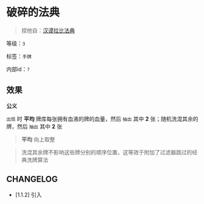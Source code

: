 # 破碎的法典

> 捏他自：[汉谟拉比法典](https://cosmodox.com/2020/03/24/codexhammurapi/)

等级：`3`

标签：`手牌`

内部id：`?`

## 效果

**公义**

`出现` 时 **平均** 牌库每张拥有血液的牌的血量，然后 `抽出` 其中 **2** 张；随机洗混其余的牌，然后 `抽出` 其中 **2** 张

> **平均** 向上取整

> 洗混其余牌不影响这些牌分别的顺序位置，这等效于附加了过滤器跳过的经典洗牌算法

## CHANGELOG

- [1.1.2] 引入
